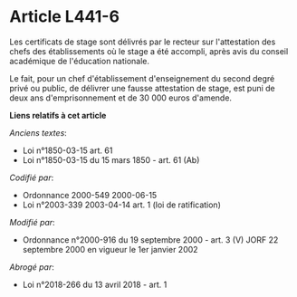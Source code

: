 # Article L441-6

Les certificats de stage sont délivrés par le recteur sur l'attestation des chefs des établissements où le stage a été
accompli, après avis du conseil académique de l'éducation nationale.

Le fait, pour un chef d'établissement d'enseignement du second degré privé ou public, de délivrer une fausse attestation de
stage, est puni de deux ans d'emprisonnement et de 30 000 euros d'amende.

**Liens relatifs à cet article**

_Anciens textes_:

  - Loi n°1850-03-15 art. 61
  - Loi n°1850-03-15 du 15 mars 1850 - art. 61 (Ab)

_Codifié par_:

  - Ordonnance 2000-549 2000-06-15
  - Loi n°2003-339 2003-04-14 art. 1 (loi de ratification)

_Modifié par_:

  - Ordonnance n°2000-916 du 19 septembre 2000 - art. 3 (V) JORF 22 septembre 2000 en vigueur le 1er janvier 2002

_Abrogé par_:

  - Loi n°2018-266 du 13 avril 2018 - art. 1
